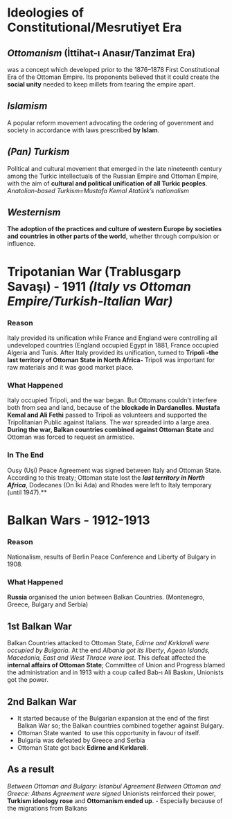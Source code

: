 # Ideologies of Constitutional/Mesrutiyet Era

## *Ottomanism* (İttihat-ı Anasır/Tanzimat Era)
was a concept which developed prior to the 1876–1878 First Constitutional Era of the Ottoman Empire. Its proponents believed that it could create the **social unity** needed to keep millets from tearing the empire apart.

## *Islamism*
A popular reform movement advocating the ordering of government and society in accordance with laws prescribed **by Islam**.

## *(Pan) Turkism*
Political and cultural movement that emerged in the late nineteenth century among the Turkic intellectuals of the Russian Empire and Ottoman Empire, with the aim of **cultural and political unification of all Turkic peoples**.  
*Anatolian-based Turkism=Mustafa Kemal Atatürk’s nationalism*

## *Westernism*
**The adoption of the practices and culture of western Europe by societies and countries in other parts of the world**, whether through compulsion or influence.

# Tripotanian War (Trablusgarp Savaşı) - 1911 *(Italy vs Ottoman Empire/Turkish-Italian War)*
### Reason
Italy provided its unification while France and England were controlling all undeveloped countries (England occupied Egypt in 1881, France occupied Algeria and Tunis. After Italy provided its unification, turned to **Tripoli -the last territory of Ottoman State in North Africa-** Tripoli was important for raw materials and it was good market place.
### What Happened
Italy occupied Tripoli, and the war began.
But Ottomans couldn’t interfere both from sea and land, because of the **blockade in Dardanelles**. **Mustafa Kemal and Ali Fethi** passed to Tripoli as volunteers and supported the Tripolitanian Public against Italians.
The war spreaded into a large area.
**During the war, Balkan countries combined against Ottoman State** and Ottoman was forced to request an armistice.
### In The End
Ousy (Uşi) Peace Agreement was signed between Italy and Ottoman State. According to this treaty; Ottoman state lost the ***last territory in North Africa***, Dodecanes (On İki Ada) and Rhodes were left to Italy temporary (until 1947).**

# Balkan Wars - 1912-1913
### Reason
Nationalism, results of Berlin Peace Conference and Liberty of Bulgary in 1908.
### What Happened
**Russia** organised the union between Balkan Countries. (Montenegro, Greece, Bulgary and Serbia)
## 1st Balkan War
Balkan Countries attacked to Ottoman State, *Edirne and Kırklareli were occupied by Bulgaria*. At the end *Albania got its liberty*, *Agean Islands, Macedonia, East and West Thrace were lost*.
This defeat affected the **internal affairs of Ottoman State**; Committee of Union and Progress blamed the administration and in 1913 with a coup called Bab-ı Ali Baskını, Unionists got the power.

## 2nd Balkan War
- It started because of the Bulgarian expansion at the end of the first Balkan War so; the Balkan countries combined together against Bulgary.
- Ottoman State wanted  to use this opportunity in favour of itself.
- Bulgaria was defeated by Greece and Serbia
- Ottoman State got back **Edirne and Kırklareli**.

## As a result
*Between Ottoman and Bulgary: Istanbul Agreement*
*Between Ottoman and Greece: Athens Agreement were signed*
Unionists reinforced their power, **Turkism ideology rose** and **Ottomanism ended up**. - Especially because of the migrations from Balkans